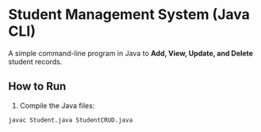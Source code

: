 # Student Management System (Java CLI)

A simple command-line program in Java to **Add, View, Update, and Delete** student records.

## How to Run

1. Compile the Java files:

```bash
javac Student.java StudentCRUD.java
